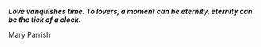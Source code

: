 _**Love vanquishes time. To lovers, a moment can be eternity, eternity can be the tick of a clock.**_

Mary Parrish